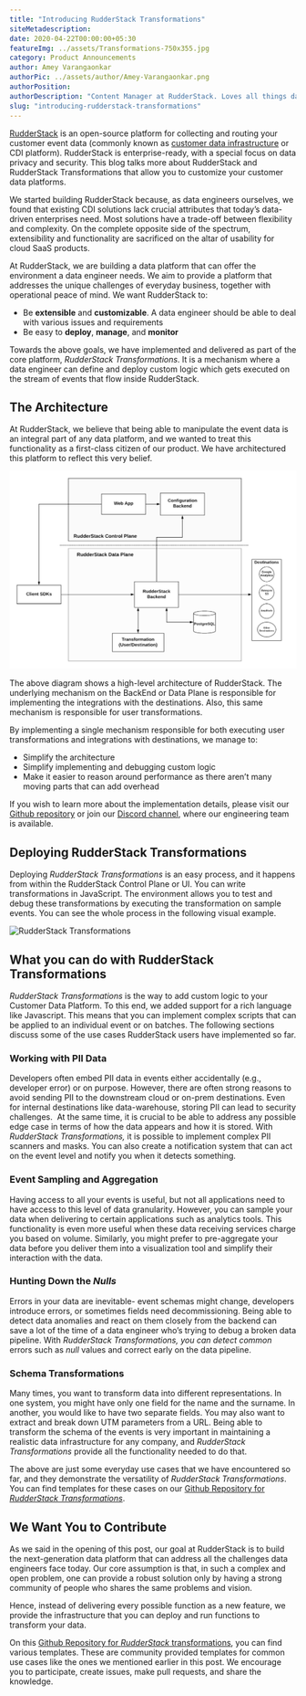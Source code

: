 ```yaml
---
title: "Introducing RudderStack Transformations"
siteMetadescription:
date: 2020-04-22T00:00:00+05:30
featureImg: ../assets/Transformations-750x355.jpg
category: Product Announcements
author: Amey Varangaonkar
authorPic: ../assets/author/Amey-Varangaonkar.png
authorPosition: 
authorDescription: "Content Manager at RudderStack. Loves all things data. Manchester United, music, and sci-fi fan, among other things."
slug: "introducing-rudderstack-transformations"
---
```

[RudderStack](/) is an open-source platform for collecting and routing your customer event data (commonly known as [customer data infrastructure](https://rudderstack.com/blog/building-a-customer-data-platform-on-your-data-warehouse/) or CDI platform). RudderStack is enterprise-ready, with a special focus on data privacy and security. This blog talks more about RudderStack and RudderStack Transformations that allow you to customize your customer data platforms.  

We started building RudderStack because, as data engineers ourselves, we found that existing CDI solutions lack crucial attributes that today’s data-driven enterprises need. Most solutions have a trade-off between flexibility and complexity. On the complete opposite side of the spectrum, extensibility and functionality are sacrificed on the altar of usability for cloud SaaS products.  

At RudderStack, we are building a data platform that can offer the environment a data engineer needs. We aim to provide a platform that addresses the unique challenges of everyday business, together with operational peace of mind. We want RudderStack to:  

*   Be **extensible** and **customizable**. A data engineer should be able to deal with various issues and requirements
*   Be easy to **deploy**, **manage**, and **monitor**

Towards the above goals, we have implemented and delivered as part of the core platform, _RudderStack Transformations_. It is a mechanism where a data engineer can define and deploy custom logic which gets executed on the stream of events that flow inside RudderStack.  

The Architecture
----------------

At RudderStack, we believe that being able to manipulate the event data is an integral part of any data platform, and we wanted to treat this functionality as a first-class citizen of our product. We have architectured this platform to reflect this very belief.

![ RudderStack Architecture  ](../assets/markdown/3usLpgcLrjO5Qrxt.png)


The above diagram shows a high-level architecture of RudderStack. The underlying mechanism on the BackEnd or Data Plane is responsible for implementing the integrations with the destinations. Also, this same mechanism is responsible for user transformations.   

By implementing a single mechanism responsible for both executing user transformations and integrations with destinations, we manage to:

*   Simplify the architecture
*   Simplify implementing and debugging custom logic
*   Make it easier to reason around performance as there aren’t many moving parts that can add overhead

If you wish to learn more about the implementation details, please visit our [Github repository](https://github.com/rudderlabs/rudder-server) or join our [Discord channel](https://discordapp.com/invite/xNEdEGw), where our engineering team is available.  

Deploying RudderStack Transformations
-------------------------------------

Deploying _RudderStack Transformations_ is an easy process, and it happens from within the RudderStack Control Plane or UI. You can write transformations in JavaScript. The environment allows you to test and debug these transformations by executing the transformation on sample events. You can see the whole process in the following visual example.

![RudderStack Transformations](../assets/markdown/GNKGd2i989r86EoK.png)

What you can do with RudderStack Transformations
------------------------------------------------

_RudderStack Transformations_ is the way to add custom logic to your Customer Data Platform. To this end, we added support for a rich language like Javascript. This means that you can implement complex scripts that can be applied to an individual event or on batches. The following sections discuss some of the use cases RudderStack users have implemented so far.  

### Working with PII Data

Developers often embed PII data in events either accidentally (e.g., developer error) or on purpose. However, there are often strong reasons to avoid sending PII to the downstream cloud or on-prem destinations. Even for internal destinations like data-warehouse, storing PII can lead to security challenges.  At the same time, it is crucial to be able to address any possible edge case in terms of how the data appears and how it is stored. With _RudderStack Transformations,_ it is possible to implement complex PII scanners and masks. You can also create a notification system that can act on the event level and notify you when it detects something.  

### Event Sampling and Aggregation

Having access to all your events is useful, but not all applications need to have access to this level of data granularity. However, you can sample your data when delivering to certain applications such as analytics tools. This functionality is even more useful when these data receiving services charge you based on volume. Similarly, you might prefer to pre-aggregate your data before you deliver them into a visualization tool and simplify their interaction with the data.  

### Hunting Down the _Nulls_

Errors in your data are inevitable- event schemas might change, developers introduce errors, or sometimes fields need decommissioning. Being able to detect data anomalies and react on them closely from the backend can save a lot of the time of a data engineer who’s trying to debug a broken data pipeline. With _RudderStack Transformations, you can detect common_ errors such as _null_ values and correct early on the data pipeline.   

### Schema Transformations

Many times, you want to transform data into different representations. In one system, you might have only one field for the name and the surname. In another, you would like to have two separate fields. You may also want to extract and break down UTM parameters from a URL. Being able to transform the schema of the events is very important in maintaining a realistic data infrastructure for any company, and _RudderStack Transformations_ provide all the functionality needed to do that.  

The above are just some everyday use cases that we have encountered so far, and they demonstrate the versatility of _RudderStack Transformations_. You can find templates for these cases on our [Github Repository for _RudderStack Transformations_](https://github.com/rudderlabs/sample-user-transformers).  

We Want You to Contribute
-------------------------

As we said in the opening of this post, our goal at RudderStack is to build the next-generation data platform that can address all the challenges data engineers face today. Our core assumption is that, in such a complex and open problem, one can provide a robust solution only by having a strong community of people who shares the same problems and vision.  

Hence, instead of delivering every possible function as a new feature, we provide the infrastructure that you can deploy and run functions to transform your data.   

On this [Github Repository for _RudderStack_ transformations](https://github.com/rudderlabs/sample-user-transformers), you can find various templates. These are community provided templates for common use cases like the ones we mentioned earlier in this post. We encourage you to participate, create issues, make pull requests, and share the knowledge.